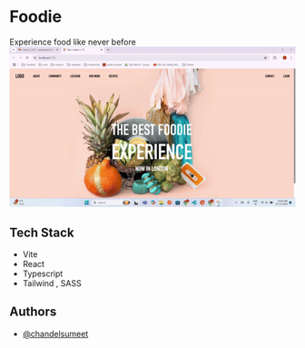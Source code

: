 # Foodie

Experience food like never before
![Food Experience](https://github.com/chandelsumeet/foodie-experience/blob/main/public/food-experience.gif)

## Tech Stack

- Vite
- React
- Typescript
- Tailwind , SASS

## Authors

- [@chandelsumeet](https://github.com/chandelsumeet)
